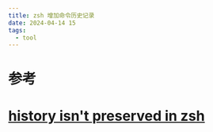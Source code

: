 ```yaml
---
title: zsh 增加命令历史记录
date: 2024-04-14 15
tags:
  - tool
---
```

# 参考
# [history isn't preserved in zsh](https://unix.stackexchange.com/questions/389881/history-isnt-preserved-in-zsh)
